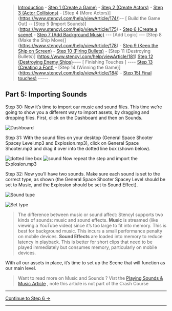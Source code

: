 > [Introduction](https://www.stencyl.com/help/view/crash-course-invaders-1/) - [Step 1 (Create a Game)](https://www.stencyl.com/help/viewArticle/170) - [Step 2  (Create Actors)](https://www.stencyl.com/help/viewArticle/171) - [Step 3
(Actor Collisions)](https://www.stencyl.com/help/viewArticle/172/) - [Step 4 (More Actors)]
(https://www.stencyl.com/help/viewArticle/174/)-- [ Build the Game Out] -- [Step 5 (Import Sounds)]
(https://www.stencyl.com/help/viewArticle/175) - [Step 6 (Create a scene)](https://www.stencyl.com/help/viewArticle/176) - [Step 7
(Add Background Music)](https://www.stencyl.com/help/viewArticle/177) --- [Add Logic] --- [Step 8 (Make the Ship Move)]
(https://www.stencyl.com/help/viewArticle/178) - [ Step 9 (Keep the Ship on Screen)](https://www.stencyl.com/help/viewArticle/179) -
[ Step 10 (Firing Bullets)](https://www.stencyl.com/help/viewArticle/180) - [Step 11 (Destroying Bullets)]
(https://www.stencyl.com/help/viewArticle/181) [Step 12 (Destroying Enemy Ships)](https://www.stencyl.com/help/viewArticle/182)---- [
Finishing Touches ] ---- [ Step 13 (Creating a Font)](https://www.stencyl.com/help/viewArticle/183) - [Step 14 (Winning the Game)]
(https://www.stencyl.com/help/viewArticle/184) - [Step 15( Final touches)](https://www.stencyl.com/help/viewArticle/185) -----

## Part 5: Importing Sounds

Step 30: Now it’s time to import our music and sound files. This time we’re going to show you a different way to import assets, by dragging
and dropping files. First, click on the Dashboard and then on Sounds.

![Dashboard](https://static.stencyl.com/pedia2/ch1/cc2/image63.png)

Step 31: With the sound files on your desktop (General Space Shooter Spacey Level.mp3 and Explosion.mp3), click on General Space Shooter.mp3 and drag it over 
into the dotted line box (shown below).

![dotted line box](https://static.stencyl.com/pedia2/ch1/cc2/image107.png)
![sound](https://static.stencyl.com/help/images/CC2_image76.png)
Now repeat the step and import the Explosion.mp3

Step 32: Now you’ll have two sounds. Make sure each sound is set to the correct type, as shown (the General Space Shooter Spacey Level should be set to Music, 
and the Explosion should be set to Sound Effect).

![Sound tupe](https://www.dropbox.com/s/u6jbn10wxi8i2m5/CC2_image76.png?raw=1)

![Set type](https://static.stencyl.com/pedia2/ch1/cc2/image36.png)

> The difference between music or sound affect:  Stencyl supports two kinds of sounds: music and sound effects. **Music** is streamed (like viewing a YouTube video) since it’s too large to fit into memory. This is best for background music. This incurs a small performance penalty on mobile devices. **Sound Effects** are loaded into memory to reduce latency in playback. This is better for short clips that need to be played immediately but consumes memory, particularly on mobile devices.

With all our assets in place, it’s time to set up the Scene that will function as our main level.

> Want to read more on Music and Sounds ? Vist the [Playing Sounds & Music Article](https://www.stencyl.com/help/viewArticle/115) , note this article is not part of the Crash Course
***

<a role="button" class="btn btn-primary btn-lg action-button2" href="https://www.stencyl.com/help/viewArticle/176/">Continue to Step 6 &rarr;</a>

*** 



